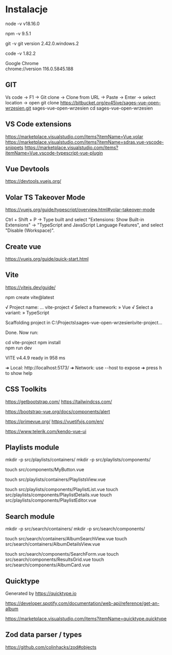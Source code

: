 
# Instalacje
node -v
v18.16.0

npm -v 
9.5.1

git -v
git version 2.42.0.windows.2

code -v
1.82.2

Google Chrome	
chrome://version 
116.0.5845.188

## GIT 
Vs code -> F1 -> Git clone -> Clone from URL -> Paste -> Enter -> select location -> open
git clone https://bitbucket.org/ev45ive/sages-vue-open-wrzesien.git sages-vue-open-wrzesien
cd sages-vue-open-wrzesien

## VS Code extensions
https://marketplace.visualstudio.com/items?itemName=Vue.volar
https://marketplace.visualstudio.com/items?itemName=sdras.vue-vscode-snippets
https://marketplace.visualstudio.com/items?itemName=Vue.vscode-typescript-vue-plugin

## Vue Devtools
https://devtools.vuejs.org/

## Volar TS Takeover Mode
https://vuejs.org/guide/typescript/overview.html#volar-takeover-mode

Ctrl + Shift + P -> Type built and select "Extensions: Show Built-in Extensions" -> "TypeScript and JavaScript Language Features", and select "Disable (Workspace)".


## Create vue
https://vuejs.org/guide/quick-start.html


## Vite
https://vitejs.dev/guide/

npm create vite@latest

√ Project name: ... vite-project
√ Select a framework: » Vue
√ Select a variant: » TypeScript

Scaffolding project in C:\Projects\sages-vue-open-wrzesien\vite-project...

Done. Now run:   

  cd vite-project
  npm install    
  npm run dev

 VITE v4.4.9  ready in 958 ms

  ➜  Local:   http://localhost:5173/
  ➜  Network: use --host to expose
  ➜  press h to show help


## CSS Toolkits
https://getbootstrap.com/
https://tailwindcss.com/

https://bootstrap-vue.org/docs/components/alert

https://primevue.org/
https://vuetifyjs.com/en/

https://www.telerik.com/kendo-vue-ui

## Playlists module 

mkdir -p src/playlists/containers/
mkdir -p src/playlists/components/


touch src/components/MyButton.vue

touch src/playlists/containers/PlaylistsView.vue

touch src/playlists/components/PlaylistList.vue
touch src/playlists/components/PlaylistDetails.vue
touch src/playlists/components/PlaylistEditor.vue


## Search module 

mkdir -p src/search/containers/
mkdir -p src/search/components/

touch src/search/containers/AlbumSearchView.vue
touch src/search/containers/AlbumDetailsView.vue

touch src/search/components/SearchForm.vue
touch src/search/components/ResultsGrid.vue
touch src/search/components/AlbumCard.vue

## Quicktype
Generated by https://quicktype.io

https://developer.spotify.com/documentation/web-api/reference/get-an-album

https://marketplace.visualstudio.com/items?itemName=quicktype.quicktype

## Zod data parser / types
https://github.com/colinhacks/zod#objects